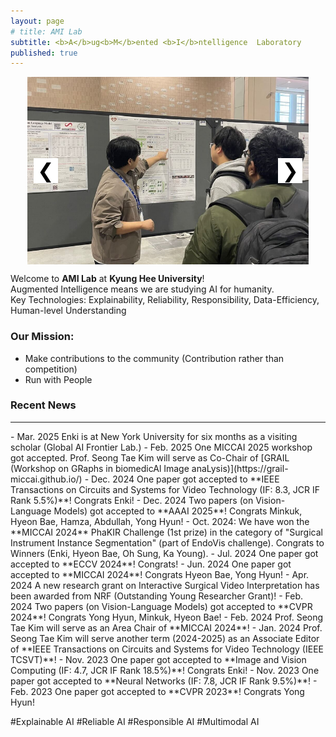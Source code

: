 ```yaml
---
layout: page
# title: AMI Lab
subtitle: <b>A</b>ug<b>M</b>ented <b>I</b>ntelligence  Laboratory
published: true
---
```



<div class="slider-container" style="position: relative; overflow: hidden;">
  <div id="slider" style="display: flex; transition: transform 0.5s ease;">
    <img src="https://raw.githubusercontent.com/ailabkhu/ailabkhu.github.io/master/img/photo/AAAI25_2.jpg">
    <img src="https://raw.githubusercontent.com/ailabkhu/ailabkhu.github.io/master/img/photo/AAAI25_4.jpg">
    <img src="https://raw.githubusercontent.com/ailabkhu/ailabkhu.github.io/master/img/photo/ICIP_2024.jpg">
    <img src="https://raw.githubusercontent.com/ailabkhu/ailabkhu.github.io/master/img/photo/MICCAI6.jpg">
    <img src="https://raw.githubusercontent.com/ailabkhu/ailabkhu.github.io/master/img/photo/MICCAI3.jpg">
    <img src="https://raw.githubusercontent.com/ailabkhu/ailabkhu.github.io/master/img/photo/MICCAI1.jpg">
    <img src="https://raw.githubusercontent.com/ailabkhu/ailabkhu.github.io/master/img/photo/KCCV2024.jpg">
    <img src="https://raw.githubusercontent.com/ailabkhu/ailabkhu.github.io/master/img/photo/CVPR24_1.jpg">
    <img src="https://raw.githubusercontent.com/ailabkhu/ailabkhu.github.io/master/img/photo/CVPR24_3.jpg">
    <img src="https://raw.githubusercontent.com/ailabkhu/ailabkhu.github.io/master/img/photo/CVPR24_4.jpg">
    <img src="https://raw.githubusercontent.com/ailabkhu/ailabkhu.github.io/master/img/photo/CVPR24_5.jpg">
  </div>

  <!-- 좌우 버튼 -->
  <button onclick="moveSlide(-1)" style="position: absolute; top: 50%; left: 10px; transform: translateY(-50%); background: white; border: none; font-size: 2rem; cursor: pointer;">&#10094;</button>
  <button onclick="moveSlide(1)" style="position: absolute; top: 50%; right: 10px; transform: translateY(-50%); background: white; border: none; font-size: 2rem; cursor: pointer;">&#10095;</button>

  <!-- 동그라미 표시 -->
  <div id="dots" style="text-align: center; margin-top: 10px;">
    <span onclick="currentSlide(0)" style="cursor: pointer; font-size: 2rem;">●</span>
    <span onclick="currentSlide(1)" style="cursor: pointer; font-size: 2rem;">●</span>
    <span onclick="currentSlide(2)" style="cursor: pointer; font-size: 2rem;">●</span>
    <span onclick="currentSlide(3)" style="cursor: pointer; font-size: 2rem;">●</span>
    <span onclick="currentSlide(4)" style="cursor: pointer; font-size: 2rem;">●</span>
    <span onclick="currentSlide(5)" style="cursor: pointer; font-size: 2rem;">●</span>
    <span onclick="currentSlide(6)" style="cursor: pointer; font-size: 2rem;">●</span>
    <span onclick="currentSlide(7)" style="cursor: pointer; font-size: 2rem;">●</span>
    <span onclick="currentSlide(8)" style="cursor: pointer; font-size: 2rem;">●</span>
    <span onclick="currentSlide(9)" style="cursor: pointer; font-size: 2rem;">●</span>
    <span onclick="currentSlide(10)" style="cursor: pointer; font-size: 2rem;">●</span>
    <span onclick="currentSlide(11)" style="cursor: pointer; font-size: 2rem;">●</span>
    <span onclick="currentSlide(12)" style="cursor: pointer; font-size: 2rem;">●</span>
  </div>
</div>

<style>
.slider-container {
  position: relative;
  width: 800px;
  height: 500px;
  margin: auto;
  overflow: hidden;
}
#slider {
  display: flex;
  transition: transform 0.5s ease;
  width: 100%;
}
#slider img {
  width: 800px;
  height: 500px;
  object-fit: cover;
  object-position: center;
  flex-shrink: 0;
}
.prev, .next {
  position: absolute;
  top: 50%;
  transform: translateY(-50%);
  background: rgba(255, 255, 255, 0.5); /* 반투명 흰색 */
  border: none;
  font-size: 2rem;
  font-weight: bold;
  color: black; /* 화살표는 검정 */
  cursor: pointer;
  padding: 0.5rem 0.8rem;
  border-radius: 50%; /* 완전 동그라미 */
  transition: background 0.3s;
  box-shadow: 0 2px 6px rgba(0,0,0,0.2); /* 살짝 그림자 */
}
.prev:hover, .next:hover {
  background: rgba(255, 255, 255, 0.8); /* hover 시 약간 더 밝게 */
}
.prev { left: 15px; }
.next { right: 15px; }
/* 동그라미 표시 */
#dots {
  text-align: center;
  margin-top: 20px;
}
#dots span {
  cursor: pointer;
  font-size: 2rem;
  margin: 0 5px;
}
@media (max-width: 1000px) {
  .slider-container {
    width: 450px;
    height: 300px;
  }
  #slider img {
    width: 450px;
    height: 300px;
    object-fit: cover;
    object-position: center;
  }
}
</style>


<!-- slider.js 불러오기 -->
<script src="/assets/js/slider.js"></script>
Welcome to **AMI Lab** at **Kyung Hee University**!             
Augmented Intelligence means we are studying AI for humanity.                    
Key Technologies: Explainability, Reliability, Responsibility, Data-Efficiency, Human-level Understanding 

### Our Mission: 
- Make contributions to the community (Contribution rather than competition)
- Run with People

### Recent News
<hr>
- Mar. 2025 Enki is at New York University for six months as a visiting scholar (Global AI Frontier Lab.)
- Feb. 2025 One MICCAI 2025 workshop got accepted. Prof. Seong Tae Kim will serve as Co-Chair of [GRAIL (Workshop on GRaphs in biomedicAl Image anaLysis)](https://grail-miccai.github.io/) 
- Dec. 2024 One paper got accepted to **IEEE Transactions on Circuits and Systems for Video Technology (IF: 8.3, JCR IF Rank 5.5%)**! Congrats Enki!
- Dec. 2024 Two papers (on Vision-Language Models) got accepted to **AAAI 2025**! Congrats Minkuk, Hyeon Bae, Hamza, Abdullah, Yong Hyun!
- Oct. 2024: We have won the **MICCAI 2024** PhaKIR Challenge (1st prize) in the category of "Surgical Instrument Instance Segmentation" (part of EndoVis challenge). Congrats to Winners (Enki, Hyeon Bae, Oh Sung, Ka Young).  
- Jul. 2024 One paper got accepted to **ECCV 2024**! Congrats!
- Jun. 2024 One paper got accepted to **MICCAI 2024**! Congrats Hyeon Bae, Yong Hyun!
- Apr. 2024 A new research grant on Interactive Surgical Video Interpretation has been awarded from NRF (Outstanding Young Researcher Grant)! 
- Feb. 2024 Two papers (on Vision-Language Models) got accepted to **CVPR 2024**! Congrats Yong Hyun, Minkuk, Hyeon Bae!
- Feb. 2024 Prof. Seong Tae Kim will serve as an Area Chair of **MICCAI 2024**!
- Jan. 2024 Prof. Seong Tae Kim will serve another term (2024-2025) as an Associate Editor of **IEEE Transactions on Circuits and Systems for Video Technology (IEEE TCSVT)**!
- Nov. 2023 One paper got accepted to **Image and Vision Computing (IF: 4.7, JCR IF Rank 18.5%)**! Congrats Enki!
- Nov. 2023 One paper got accepted to **Neural Networks (IF: 7.8, JCR IF Rank 9.5%)**!         
- Feb. 2023 One paper got accepted to **CVPR 2023**! Congrats Yong Hyun!

#Explainable AI #Reliable AI #Responsible AI #Multimodal AI
